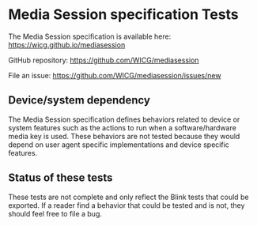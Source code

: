 # Media Session specification Tests

The Media Session specification is available here: https://wicg.github.io/mediasession

GitHub repository: https://github.com/WICG/mediasession

File an issue: https://github.com/WICG/mediasession/issues/new

## Device/system dependency

The Media Session specification defines behaviors related to device or system
features such as the actions to run when a software/hardware media key is used.
These behaviors are not tested because they would depend on user agent specific
implementations and device specific features.

## Status of these tests

These tests are not complete and only reflect the Blink tests that could be
exported. If a reader find a behavior that could be tested and is not, they
should feel free to file a bug.
